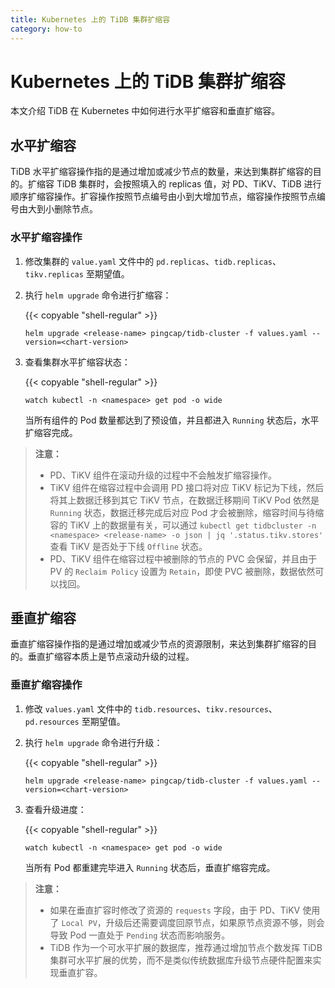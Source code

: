 ```yaml
---
title: Kubernetes 上的 TiDB 集群扩缩容
category: how-to
---
```


# Kubernetes 上的 TiDB 集群扩缩容

本文介绍 TiDB 在 Kubernetes 中如何进行水平扩缩容和垂直扩缩容。

## 水平扩缩容

TiDB 水平扩缩容操作指的是通过增加或减少节点的数量，来达到集群扩缩容的目的。扩缩容 TiDB 集群时，会按照填入的 replicas 值，对 PD、TiKV、TiDB 进行顺序扩缩容操作。扩容操作按照节点编号由小到大增加节点，缩容操作按照节点编号由大到小删除节点。

### 水平扩缩容操作

1. 修改集群的 `value.yaml` 文件中的 `pd.replicas`、`tidb.replicas`、`tikv.replicas` 至期望值。

2. 执行 `helm upgrade` 命令进行扩缩容：

    {{< copyable "shell-regular" >}}

    ```shell
    helm upgrade <release-name> pingcap/tidb-cluster -f values.yaml --version=<chart-version>
    ```

3. 查看集群水平扩缩容状态：

    {{< copyable "shell-regular" >}}

    ```shell
    watch kubectl -n <namespace> get pod -o wide
    ```

    当所有组件的 Pod 数量都达到了预设值，并且都进入  `Running` 状态后，水平扩缩容完成。

> **注意：**
> 
> - PD、TiKV 组件在滚动升级的过程中不会触发扩缩容操作。
> - TiKV 组件在缩容过程中会调用 PD 接口将对应 TiKV 标记为下线，然后将其上数据迁移到其它 TiKV 节点，在数据迁移期间 TiKV Pod 依然是 `Running` 状态，数据迁移完成后对应 Pod 才会被删除，缩容时间与待缩容的 TiKV 上的数据量有关，可以通过 `kubectl get tidbcluster -n <namespace> <release-name> -o json | jq '.status.tikv.stores'` 查看 TiKV 是否处于下线 `Offline` 状态。
> - PD、TiKV 组件在缩容过程中被删除的节点的 PVC 会保留，并且由于 PV 的 `Reclaim Policy` 设置为 `Retain`，即使 PVC 被删除，数据依然可以找回。

## 垂直扩缩容

垂直扩缩容操作指的是通过增加或减少节点的资源限制，来达到集群扩缩容的目的。垂直扩缩容本质上是节点滚动升级的过程。

### 垂直扩缩容操作

1. 修改 `values.yaml` 文件中的 `tidb.resources`、`tikv.resources`、`pd.resources` 至期望值。

2. 执行 `helm upgrade` 命令进行升级：

    {{< copyable "shell-regular" >}}

    ```shell
    helm upgrade <release-name> pingcap/tidb-cluster -f values.yaml --version=<chart-version>
    ```

3. 查看升级进度：

    {{< copyable "shell-regular" >}}

    ```shell
    watch kubectl -n <namespace> get pod -o wide
    ```

    当所有 Pod 都重建完毕进入 `Running` 状态后，垂直扩缩容完成。

> **注意：**
> 
> - 如果在垂直扩容时修改了资源的 `requests` 字段，由于 PD、TiKV 使用了 `Local PV`，升级后还需要调度回原节点，如果原节点资源不够，则会导致 Pod 一直处于 `Pending` 状态而影响服务。
> - TiDB 作为一个可水平扩展的数据库，推荐通过增加节点个数发挥 TiDB 集群可水平扩展的优势，而不是类似传统数据库升级节点硬件配置来实现垂直扩容。
